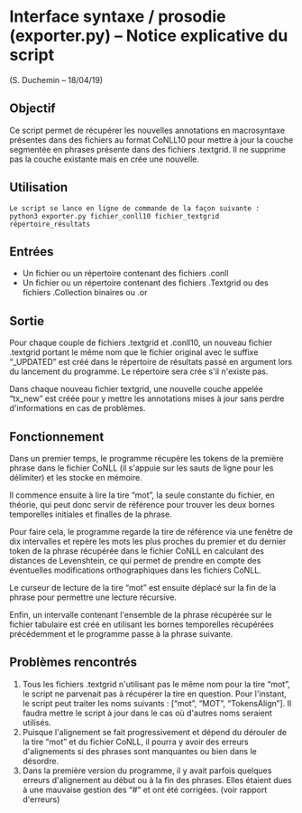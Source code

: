 # Interface syntaxe / prosodie (exporter.py) – Notice explicative du script

(S. Duchemin – 18/04/19)

## Objectif

Ce script permet de récupérer les nouvelles annotations en macrosyntaxe présentes dans des
fichiers au format CoNLL10 pour mettre à jour la couche segmentée en phrases présente dans des
fichiers .textgrid. Il ne supprime pas la couche existante mais en crée une nouvelle.

## Utilisation

```
Le script se lance en ligne de commande de la façon suivante :
python3 exporter.py fichier_conll10 fichier_textgrid répertoire_résultats
```
## Entrées

- Un fichier ou un répertoire contenant des fichiers .conll
- Un fichier ou un répertoire contenant des fichiers .Textgrid ou des fichiers .Collection binaires ou .or

## Sortie

Pour chaque couple de fichiers .textgrid et .conll10, un nouveau fichier .textgrid portant le même
nom que le fichier original avec le suffixe “_UPDATED” est créé dans le répertoire de résultats passé en
argument lors du lancement du programme. Le répertoire sera crée s'il n'existe pas.

Dans chaque nouveau fichier textgrid, une nouvelle couche appelée “tx_new” est créée pour y
mettre les annotations mises à jour sans perdre d'informations en cas de problèmes.

## Fonctionnement

Dans un premier temps, le programme récupère les tokens de la première phrase dans le fichier
CoNLL (il s'appuie sur les sauts de ligne pour les délimiter) et les stocke en mémoire.

Il commence ensuite à lire la tire “mot”, la seule constante du fichier, en théorie, qui peut donc
servir de référence pour trouver les deux bornes temporelles initiales et finalles de la phrase.

Pour faire cela, le programme regarde la tire de référence via une fenêtre de dix intervalles et
repère les mots les plus proches du premier et du dernier token de la phrase récupérée dans le fichier
CoNLL en calculant des distances de Levenshtein, ce qui permet de prendre en compte des
éventuelles modifications orthographiques dans les fichiers CoNLL.

Le curseur de lecture de la tire “mot” est ensuite déplacé sur la fin de la phrase pour permettre une
lecture récursive.

Enfin, un intervalle contenant l'ensemble de la phrase récupérée sur le fichier tabulaire est créé en
utilisant les bornes temporelles récupérées précédemment et le programme passe à la phrase
suivante.


## Problèmes rencontrés

1. Tous les fichiers .textgrid n'utilisant pas le même nom pour la tire “mot”, le script ne parvenait
    pas à récupérer la tire en question. Pour l'instant, le script peut traiter les noms suivants :
    [“mot”, “MOT”, “TokensAlign”]. Il faudra mettre le script à jour dans le cas où d'autres noms
    seraient utilisés.
2. Puisque l'alignement se fait progressivement et dépend du dérouler de la tire “mot” et du
    fichier CoNLL, il pourra y avoir des erreurs d'alignements si des phrases sont manquantes ou
    bien dans le désordre.
3. Dans la première version du programme, il y avait parfois quelques erreurs d'alignement au
    début ou à la fin des phrases. Elles étaient dues à une mauvaise gestion des “#” et ont été
    corrigées. (voir rapport d'erreurs)


